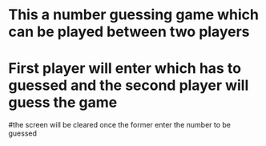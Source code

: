 # This a number guessing game which can be played between two players
# First player will enter which has to guessed and the second player will guess the game
#the screen will be cleared once the former enter the number to be guessed
